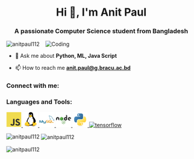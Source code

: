 <h1 align="center">Hi 👋, I'm Anit Paul</h1>
<h3 align="center">A passionate Computer Science student from Bangladesh</h3>

<img align="right" alt= "Coding" width="400" src="https://cdn.dribbble.com/users/1162077/screenshots/3848914/programmer.gif">

<p align="left"> <img src="https://komarev.com/ghpvc/?username=anitpaul112&label=Profile%20views&color=0e75b6&style=flat" alt="anitpaul112" /> </p>

- 💬 Ask me about **Python, ML, Java Script**

- 📫 How to reach me **anit.paul@g.bracu.ac.bd**

<h3 align="left">Connect with me:</h3>
<p align="left">
</p>

<h3 align="left">Languages and Tools:</h3>
<p align="left"> <a href="https://developer.mozilla.org/en-US/docs/Web/JavaScript" target="_blank" rel="noreferrer"> <img src="https://raw.githubusercontent.com/devicons/devicon/master/icons/javascript/javascript-original.svg" alt="javascript" width="40" height="40"/> </a> <a href="https://www.linux.org/" target="_blank" rel="noreferrer"> <img src="https://raw.githubusercontent.com/devicons/devicon/master/icons/linux/linux-original.svg" alt="linux" width="40" height="40"/> </a> <a href="https://www.mysql.com/" target="_blank" rel="noreferrer"> <img src="https://raw.githubusercontent.com/devicons/devicon/master/icons/mysql/mysql-original-wordmark.svg" alt="mysql" width="40" height="40"/> </a> <a href="https://nodejs.org" target="_blank" rel="noreferrer"> <img src="https://raw.githubusercontent.com/devicons/devicon/master/icons/nodejs/nodejs-original-wordmark.svg" alt="nodejs" width="40" height="40"/> </a> <a href="https://www.python.org" target="_blank" rel="noreferrer"> <img src="https://raw.githubusercontent.com/devicons/devicon/master/icons/python/python-original.svg" alt="python" width="40" height="40"/> </a> <a href="https://www.tensorflow.org" target="_blank" rel="noreferrer"> <img src="https://www.vectorlogo.zone/logos/tensorflow/tensorflow-icon.svg" alt="tensorflow" width="40" height="40"/> </a> </p>

<p><img align="left" src="https://github-readme-stats.vercel.app/api/top-langs?username=anitpaul112&show_icons=true&locale=en&layout=compact" alt="anitpaul112" /></p>

<p>&nbsp;<img align="center" src="https://github-readme-stats.vercel.app/api?username=anitpaul112&show_icons=true&locale=en" alt="anitpaul112" /></p>

<p><img align="center" src="https://github-readme-streak-stats.herokuapp.com/?user=anitpaul112&" alt="anitpaul112" /></p>
